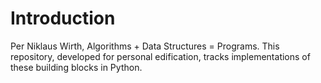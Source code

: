# Introduction
Per Niklaus Wirth, Algorithms + Data Structures = Programs. This
repository, developed for personal edification, tracks implementations
of these building blocks in Python.
